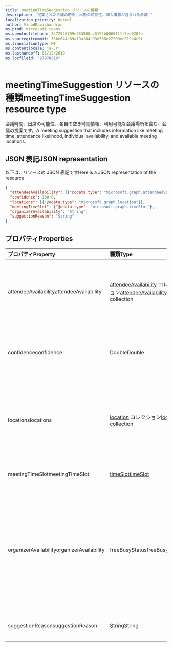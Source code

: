 ```yaml
---
title: meetingTimeSuggestion リソースの種類
description: '提案された会議の時間、出勤の可能性、個人情報が含まれる会議 '
localization_priority: Normal
author: VinodRavichandran
ms.prod: microsoft-teams
ms.openlocfilehash: 8472526709e563900ac5193b0065111f3ed620fe
ms.sourcegitcommit: 36be044c89a19af84c93e586e22200ec919e4c9f
ms.translationtype: MT
ms.contentlocale: ja-JP
ms.lasthandoff: 01/12/2019
ms.locfileid: "27978810"
---
```

# <a name="meetingtimesuggestion-resource-type"></a><span data-ttu-id="ca3e9-103">meetingTimeSuggestion リソースの種類</span><span class="sxs-lookup"><span data-stu-id="ca3e9-103">meetingTimeSuggestion resource type</span></span>

<span data-ttu-id="ca3e9-104">会議時間、出席の可能性、各自の空き時間情報、利用可能な会議場所を含む、会議の提案です。</span><span class="sxs-lookup"><span data-stu-id="ca3e9-104">A meeting suggestion that includes information like meeting time, attendance likelihood, individual availability, and available meeting locations.</span></span>

## <a name="json-representation"></a><span data-ttu-id="ca3e9-105">JSON 表記</span><span class="sxs-lookup"><span data-stu-id="ca3e9-105">JSON representation</span></span>

<span data-ttu-id="ca3e9-106">以下は、リソースの JSON 表記です</span><span class="sxs-lookup"><span data-stu-id="ca3e9-106">Here is a JSON representation of the resource</span></span>

<!-- {
  "blockType": "resource",
  "optionalProperties": [

  ],
  "@odata.type": "microsoft.graph.meetingTimeSuggestion"
}-->

```json
{
  "attendeeAvailability": [{"@odata.type": "microsoft.graph.attendeeAvailability"}],
  "confidence": 100.0,
  "locations": [{"@odata.type": "microsoft.graph.location"}],
  "meetingTimeSlot": {"@odata.type": "microsoft.graph.timeSlot"},
  "organizerAvailability": "String",
  "suggestionReason": "String"
}

```
## <a name="properties"></a><span data-ttu-id="ca3e9-107">プロパティ</span><span class="sxs-lookup"><span data-stu-id="ca3e9-107">Properties</span></span>
| <span data-ttu-id="ca3e9-108">プロパティ</span><span class="sxs-lookup"><span data-stu-id="ca3e9-108">Property</span></span>     | <span data-ttu-id="ca3e9-109">種類</span><span class="sxs-lookup"><span data-stu-id="ca3e9-109">Type</span></span>   |<span data-ttu-id="ca3e9-110">説明</span><span class="sxs-lookup"><span data-stu-id="ca3e9-110">Description</span></span>|
|:---------------|:--------|:----------|
|<span data-ttu-id="ca3e9-111">attendeeAvailability</span><span class="sxs-lookup"><span data-stu-id="ca3e9-111">attendeeAvailability</span></span>|<span data-ttu-id="ca3e9-112">[attendeeAvailability](attendeeavailability.md) コレクション</span><span class="sxs-lookup"><span data-stu-id="ca3e9-112">[attendeeAvailability](attendeeavailability.md) collection</span></span>|<span data-ttu-id="ca3e9-113">この提案された会議の各出席者の空き時間情報の状態を示す配列。</span><span class="sxs-lookup"><span data-stu-id="ca3e9-113">An array that shows the availability status of each attendee for this meeting suggestion.</span></span>|
|<span data-ttu-id="ca3e9-114">confidence</span><span class="sxs-lookup"><span data-stu-id="ca3e9-114">confidence</span></span>|<span data-ttu-id="ca3e9-115">Double</span><span class="sxs-lookup"><span data-stu-id="ca3e9-115">Double</span></span>|<span data-ttu-id="ca3e9-116">すべての出席者が出席する見込みを表すパーセンテージ。</span><span class="sxs-lookup"><span data-stu-id="ca3e9-116">A percentage that represents the likelhood of all the attendees attending.</span></span>|
|<span data-ttu-id="ca3e9-117">locations</span><span class="sxs-lookup"><span data-stu-id="ca3e9-117">locations</span></span>|<span data-ttu-id="ca3e9-118">[location](location.md) コレクション</span><span class="sxs-lookup"><span data-stu-id="ca3e9-118">[location](location.md) collection</span></span>|<span data-ttu-id="ca3e9-119">この提案された会議の各会議場所の名前と地理的な場所を指定する配列。</span><span class="sxs-lookup"><span data-stu-id="ca3e9-119">An array that specifies the name and geographic location of each meeting location for this meeting suggestion.</span></span>|
|<span data-ttu-id="ca3e9-120">meetingTimeSlot</span><span class="sxs-lookup"><span data-stu-id="ca3e9-120">meetingTimeSlot</span></span>|[<span data-ttu-id="ca3e9-121">timeSlot</span><span class="sxs-lookup"><span data-stu-id="ca3e9-121">timeSlot</span></span>](timeslot.md)|<span data-ttu-id="ca3e9-122">会議の提案されている期間。</span><span class="sxs-lookup"><span data-stu-id="ca3e9-122">A time period suggested for the meeting.</span></span>|
|<span data-ttu-id="ca3e9-123">organizerAvailability</span><span class="sxs-lookup"><span data-stu-id="ca3e9-123">organizerAvailability</span></span>|<span data-ttu-id="ca3e9-124">freeBusyStatus</span><span class="sxs-lookup"><span data-stu-id="ca3e9-124">freeBusyStatus</span></span>| <span data-ttu-id="ca3e9-125">この提案された会議の開催者の可用性。</span><span class="sxs-lookup"><span data-stu-id="ca3e9-125">Availability of the meeting organizer for this meeting suggestion.</span></span> <span data-ttu-id="ca3e9-126">可能な値: `free`、 `tentative`、 `busy`、 `oof`、 `workingElsewhere`、 `unknown`。</span><span class="sxs-lookup"><span data-stu-id="ca3e9-126">The possible values are: `free`, `tentative`, `busy`, `oof`, `workingElsewhere`, `unknown`.</span></span>|
|<span data-ttu-id="ca3e9-127">suggestionReason</span><span class="sxs-lookup"><span data-stu-id="ca3e9-127">suggestionReason</span></span>|<span data-ttu-id="ca3e9-128">String</span><span class="sxs-lookup"><span data-stu-id="ca3e9-128">String</span></span>|<span data-ttu-id="ca3e9-129">会議時間を提案する理由。</span><span class="sxs-lookup"><span data-stu-id="ca3e9-129">Reason for suggesting the meeting time.</span></span>|

<!-- uuid: 8fcb5dbc-d5aa-4681-8e31-b001d5168d79
2015-10-25 14:57:30 UTC -->
<!-- {
  "type": "#page.annotation",
  "description": "meetingTimeSuggestion resource",
  "keywords": "",
  "section": "documentation",
  "tocPath": ""
}-->
